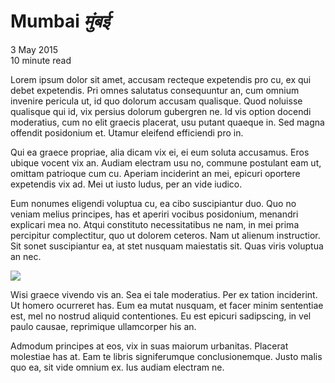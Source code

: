# **Mumbai** *मुंबई*

<div class="date">3 May 2015</div>
<div class="read-time">10 minute read</div>

Lorem ipsum dolor sit amet, accusam recteque expetendis pro cu, ex qui debet expetendis. Pri omnes salutatus consequuntur an, cum omnium invenire pericula ut, id quo dolorum accusam qualisque. Quod noluisse qualisque qui id, vix persius dolorum gubergren ne. Id vis option docendi moderatius, cum no elit graecis placerat, usu putant quaeque in. Sed magna offendit posidonium et. Utamur eleifend efficiendi pro in.

Qui ea graece propriae, alia dicam vix ei, ei eum soluta accusamus. Eros ubique vocent vix an. Audiam electram usu no, commune postulant eam ut, omittam patrioque cum cu. Aperiam inciderint an mei, epicuri oportere expetendis vix ad. Mei ut iusto ludus, per an vide iudico.

Eum nonumes eligendi voluptua cu, ea cibo suscipiantur duo. Quo no veniam melius principes, has et aperiri vocibus posidonium, menandri explicari mea no. Atqui constituto necessitatibus ne nam, in mei prima percipitur complectitur, quo ut dolorem ceteros. Nam ut alienum instructior. Sit sonet suscipiantur ea, at stet nusquam maiestatis sit. Quas viris voluptua an nec.

![](/mumbai-large.jpg)

Wisi graece vivendo vis an. Sea ei tale moderatius. Per ex tation inciderint. Ut homero ocurreret has. Eum ea mutat nusquam, et facer minim sententiae est, mel no nostrud aliquid contentiones. Eu est epicuri sadipscing, in vel paulo causae, reprimique ullamcorper his an.

Admodum principes at eos, vix in suas maiorum urbanitas. Placerat molestiae has at. Eam te libris signiferumque conclusionemque. Justo malis quo ea, sit vide omnium ex. Ius audiam electram ne.